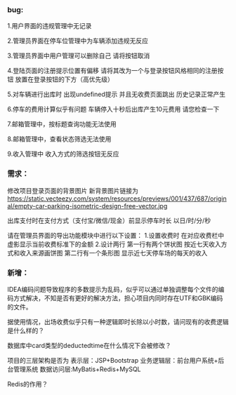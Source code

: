 ### bug:

1.用户界面的违规管理中无记录

2.管理员界面在停车位管理中为车辆添加违规无反应

3.管理员界面中用户管理可以删除自己 请将按钮取消

4.登陆页面的注册提示位置有偏移 请将其改为一个与登录按钮风格相同的注册按钮 放置在登录按钮的下方（高优先级）

5.对车辆进行出库时 出现undefined提示 并且无收费页面跳出 历史记录正常产生

6.停车的费用计算似乎有问题 车辆停入十秒后出库产生10元费用 请您检查一下

7.邮箱管理中，按标题查询功能无法使用

8.邮箱管理中，查看状态筛选无法使用

9.收入管理中 收入方式的筛选按钮无反应


### 需求：

修改项目登录页面的背景图片
新背景图片链接为
https://static.vecteezy.com/system/resources/previews/001/437/687/original/empty-car-parking-isometric-design-free-vector.jpg

出库支付时在支付方式（支付宝/微信/现金）前显示停车时长 以日/时/分/秒

请在管理员界面的导出功能模块中进行以下设置：
1.设置收费时 在对应收费栏中虚影显示当前收费标准下的金额
2.设计两行 第一行有两个饼状图 按近七天收入方式和收入来源画饼图
	 第二行有一个条形图 显示近七天停车场的每天的收入

### 新增：

IDEA编码问题导致程序的多数提示为乱码，似乎可以通过单独调整每个文件的编码方式解决，不知是否有更好的解决方法，担心项目内同时存在UTF和GBK编码的文件。

据使用情况，出场收费似乎只有一种逻辑即时长除以小时数，请问现有的收费逻辑是什么样的？

数据库中card类型的deductedtime在什么情况下会被修改？

项目的三层架构是否为 表示层：JSP+Bootstrap 业务逻辑层：前台用户系统+后台管理系统 数据访问层:MyBatis+Redis+MySQL

Redis的作用？




   



